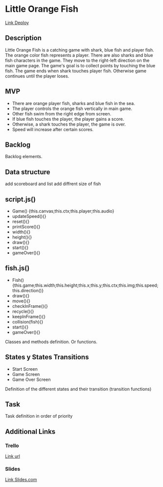 # Little Orange Fish

[Link Deploy](https://nevraka.github.io/Little-Orange-Fish/)

## Description

Little Orange Fish is a catching game with shark, blue fish and player fish. The orange color fish represents a player.
There are also sharks and blue fish characters in the game. They move to the right-left direction on the main game page.
The game's goal is to collect points by touching the blue fish.
The game ends when shark touches player fish. Otherwise game continues until the player loses.

## MVP

- There are orange player fish, sharks and blue fish in the sea.
- The player controls the orange fish vertically in main game.
- Other fish swim from the right edge from screen.
- If blue fish touches the player, the player gains a score.
- Otherwise, a shark touches the player, the game is over.
- Speed will increase after certain scores.

## Backlog

Backlog elements.

## Data structure

add scoreboard and list
add diffrent size of fish

## script.js()

- Game() {this.canvas;this.ctx;this.player;this.audio}
- updateSpeed(){}
- reset(){}
- printScore(){}
- width(){}
- height(){}
- draw(){}
- start(){}
- gameOver(){}

## fish.js()

- Fish(){this.game;this.width;this.height;this.x;this.y;this.ctx;this.img;this.speed;this.direction()}
- draw(){}
- move(){}
- checkInFrame(){}
- recycle(){}
- keepInFrame(){}
- collision(fish){}
- start(){}
- gameOver(){}

Classes and methods definition. Or functions.

## States y States Transitions

- Start Screen
- Game Screen
- Game Over Screen

Definition of the different states and their transition (transition functions)

## Task

Task definition in order of priority

## Additional Links

### Trello

[Link url](https://trello.com)

### Slides

[Link Slides.com](http://slides.com)
